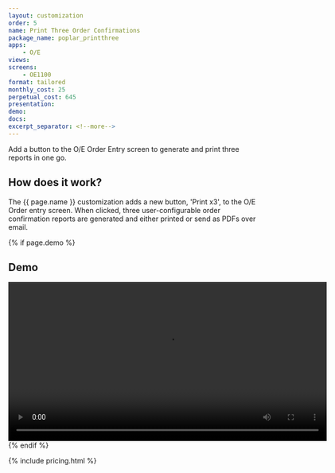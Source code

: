 ```yaml
---
layout: customization
order: 5
name: Print Three Order Confirmations
package_name: poplar_printthree
apps:
    - O/E
views:
screens:
    - OE1100
format: tailored
monthly_cost: 25
perpetual_cost: 645
presentation: 
demo: 
docs: 
excerpt_separator: <!--more-->
---
```


Add a button to the O/E Order Entry screen to generate and print three
reports in one go.

<!--more-->

## How does it work?

The {{ page.name }} customization adds a new button, 'Print x3', to the
O/E Order entry screen.  When clicked, three user-configurable 
order confirmation reports are generated and either printed or send as PDFs
over email.

{% if page.demo %}
## Demo

<video width="640" controls>
  <source src="{{ page.demo }}" type="video/mp4">
  Your browser doesn't support the video tag.
</video>
{% endif %}

{% include pricing.html %}
